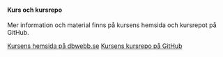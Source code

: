 #### Kurs och kursrepo

Mer information och material finns på kursens hemsida och kursrepot på GitHub.

[Kursens hemsida på dbwebb.se](https://dbwebb.se/kurser/oophp-v5)
[Kursens kursrepo på GitHub](https://github.com/dbwebb-se/oophp)
